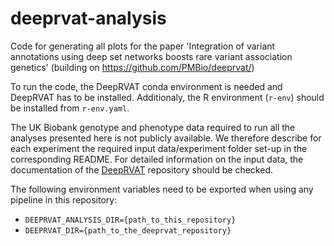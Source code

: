 # deeprvat-analysis
Code for generating all plots for the paper 'Integration of variant annotations using deep set networks boosts rare variant association genetics' (building on https://github.com/PMBio/deeprvat/)

To run the code, the DeepRVAT conda environment is needed and DeepRVAT has to be installed. Additionaly, the R environment (`r-env`) should be installed from `r-env.yaml`.

The UK Biobank genotype and phenotype data required to run all the analyses presented here is not publicly available. We therefore describe for each experiment the required input data/experiment folder set-up in the corresponding README. For detailed information on the input data, the documentation of the [DeepRVAT](https://github.com/PMBio/deeprvat/) repository should be checked. 


The following environment variables need to be exported when using any pipeline in this repository:
- `DEEPRVAT_ANALYSIS_DIR={path_to_this_repository}`
- `DEEPRVAT_DIR={path_to_the_deeprvat_repository}`


